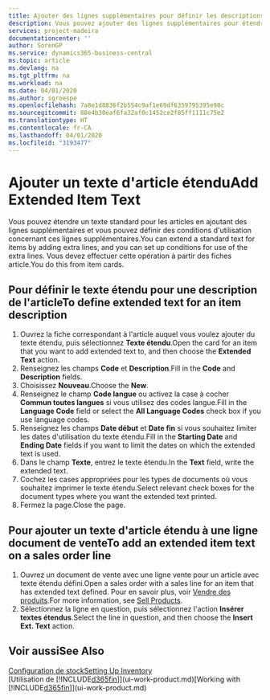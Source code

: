 ```yaml
---
title: Ajouter des lignes supplémentaires pour définir les descriptions d'article étendues | Microsoft Docs
description: Vous pouvez ajouter des lignes supplémentaires pour étendre le texte standard qui décrit un article.
services: project-madeira
documentationcenter: ''
author: SorenGP
ms.service: dynamics365-business-central
ms.topic: article
ms.devlang: na
ms.tgt_pltfrm: na
ms.workload: na
ms.date: 04/01/2020
ms.author: sgroespe
ms.openlocfilehash: 7a8e1d8836f2b554c9af1e69df6359795395e98c
ms.sourcegitcommit: 88e4b30eaf6fa32af0c1452ce2f85ff1111c75e2
ms.translationtype: HT
ms.contentlocale: fr-CA
ms.lasthandoff: 04/01/2020
ms.locfileid: "3193477"
---
```

# <a name="add-extended-item-text"></a><span data-ttu-id="2f0e0-103">Ajouter un texte d'article étendu</span><span class="sxs-lookup"><span data-stu-id="2f0e0-103">Add Extended Item Text</span></span>
<span data-ttu-id="2f0e0-104">Vous pouvez étendre un texte standard pour les articles en ajoutant des lignes supplémentaires et vous pouvez définir des conditions d'utilisation concernant ces lignes supplémentaires.</span><span class="sxs-lookup"><span data-stu-id="2f0e0-104">You can extend a standard text for items by adding extra lines, and you can set up conditions for use of the extra lines.</span></span> <span data-ttu-id="2f0e0-105">Vous devez effectuer cette opération à partir des fiches article.</span><span class="sxs-lookup"><span data-stu-id="2f0e0-105">You do this from item cards.</span></span>

## <a name="to-define-extended-text-for-an-item-description"></a><span data-ttu-id="2f0e0-106">Pour définir le texte étendu pour une description de l'article</span><span class="sxs-lookup"><span data-stu-id="2f0e0-106">To define extended text for an item description</span></span>
1. <span data-ttu-id="2f0e0-107">Ouvrez la fiche correspondant à l'article auquel vous voulez ajouter du texte étendu, puis sélectionnez **Texte étendu**.</span><span class="sxs-lookup"><span data-stu-id="2f0e0-107">Open the card for an item that you want to add extended text to, and then choose the **Extended Text** action.</span></span>
2. <span data-ttu-id="2f0e0-108">Renseignez les champs **Code** et **Description**.</span><span class="sxs-lookup"><span data-stu-id="2f0e0-108">Fill in the **Code** and **Description** fields.</span></span>
3. <span data-ttu-id="2f0e0-109">Choisissez **Nouveau**.</span><span class="sxs-lookup"><span data-stu-id="2f0e0-109">Choose the **New**.</span></span>
4. <span data-ttu-id="2f0e0-110">Renseignez le champ **Code langue** ou activez la case à cocher **Commun toutes langues** si vous utilisez des codes langue.</span><span class="sxs-lookup"><span data-stu-id="2f0e0-110">Fill in the **Language Code** field or select the **All Language Codes** check box if you use language codes.</span></span>
5. <span data-ttu-id="2f0e0-111">Renseignez les champs **Date début** et **Date fin** si vous souhaitez limiter les dates d'utilisation du texte étendu.</span><span class="sxs-lookup"><span data-stu-id="2f0e0-111">Fill in the **Starting Date** and **Ending Date** fields if you want to limit the dates on which the extended text is used.</span></span>
6. <span data-ttu-id="2f0e0-112">Dans le champ **Texte**, entrez le texte étendu.</span><span class="sxs-lookup"><span data-stu-id="2f0e0-112">In the **Text** field, write the extended text.</span></span>
7. <span data-ttu-id="2f0e0-113">Cochez les cases appropriées pour les types de documents où vous souhaitez imprimer le texte étendu.</span><span class="sxs-lookup"><span data-stu-id="2f0e0-113">Select relevant check boxes for the document types where you want the extended text printed.</span></span>
8. <span data-ttu-id="2f0e0-114">Fermez la page.</span><span class="sxs-lookup"><span data-stu-id="2f0e0-114">Close the page.</span></span>

## <a name="to-add-an-extended-item-text-on-a-sales-order-line"></a><span data-ttu-id="2f0e0-115">Pour ajouter un texte d'article étendu à une ligne document de vente</span><span class="sxs-lookup"><span data-stu-id="2f0e0-115">To add an extended item text on a sales order line</span></span>
1. <span data-ttu-id="2f0e0-116">Ouvrez un document de vente avec une ligne vente pour un article avec texte étendu défini.</span><span class="sxs-lookup"><span data-stu-id="2f0e0-116">Open a sales order with a sales line for an item that has extended text defined.</span></span> <span data-ttu-id="2f0e0-117">Pour en savoir plus, voir [Vendre des produits](sales-how-sell-products.md).</span><span class="sxs-lookup"><span data-stu-id="2f0e0-117">For more information, see [Sell Products](sales-how-sell-products.md).</span></span>
2. <span data-ttu-id="2f0e0-118">Sélectionnez la ligne en question, puis sélectionnez l'action **Insérer textes étendus**.</span><span class="sxs-lookup"><span data-stu-id="2f0e0-118">Select the line in question, and then choose the **Insert Ext. Text** action.</span></span>

## <a name="see-also"></a><span data-ttu-id="2f0e0-119">Voir aussi</span><span class="sxs-lookup"><span data-stu-id="2f0e0-119">See Also</span></span>
[<span data-ttu-id="2f0e0-120">Configuration de stock</span><span class="sxs-lookup"><span data-stu-id="2f0e0-120">Setting Up Inventory</span></span>](inventory-setup-inventory.md)  
<span data-ttu-id="2f0e0-121">[Utilisation de [!INCLUDE[d365fin](includes/d365fin_md.md)]](ui-work-product.md)</span><span class="sxs-lookup"><span data-stu-id="2f0e0-121">[Working with [!INCLUDE[d365fin](includes/d365fin_md.md)]](ui-work-product.md)</span></span>
